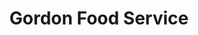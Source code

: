 ---
title: "Gordon Food Service"
url: /houston/gordon-food-service-antoine-drive/
shop: supermarket
---